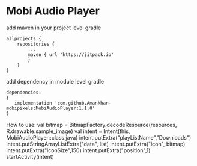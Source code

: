 # Mobi Audio Player
add maven in your project level gradle
````
allprojects {
	repositories {
		...
		maven { url 'https://jitpack.io' 
		}
	}
}
````
add dependency in module level gradle
````
dependencies:
{
   implementation 'com.github.Amankhan-mobipixels:MobiAudioPlayer:1.1.0'
}

````
How to use:
val bitmap = BitmapFactory.decodeResource(resources, R.drawable.sample_image)
        val intent = Intent(this, MobiAudioPlayer::class.java)
        intent.putExtra("playListName","Downloads")
        intent.putStringArrayListExtra("data", list)
	intent.putExtra("icon", bitmap)
        intent.putExtra("iconSize",150)
	intent.putExtra("position",1)
        startActivity(intent)
   
